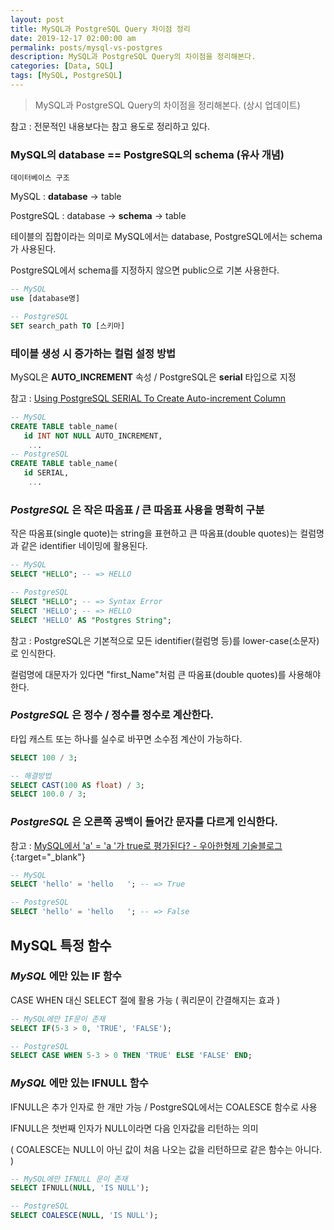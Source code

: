 ```yaml
---
layout: post
title: MySQL과 PostgreSQL Query 차이점 정리
date: 2019-12-17 02:00:00 am
permalink: posts/mysql-vs-postgres
description: MySQL과 PostgreSQL Query의 차이점을 정리해본다.
categories: [Data, SQL]
tags: [MySQL, PostgreSQL]
---
```


> MySQL과 PostgreSQL Query의 차이점을 정리해본다. (상시 업데이트)

참고 : 전문적인 내용보다는 참고 용도로 정리하고 있다.

### MySQL의 database == PostgreSQL의 schema (유사 개념)

    데이터베이스 구조

MySQL : **database** -> table

PostgreSQL : database -> **schema** -> table

테이블의 집합이라는 의미로 MySQL에서는 database, PostgreSQL에서는 schema가 사용된다.

PostgreSQL에서 schema를 지정하지 않으면 public으로 기본 사용한다.

``` sql
-- MySQL
use [database명]

-- PostgreSQL
SET search_path TO [스키마]
```

### 테이블 생성 시 증가하는 컬럼 설정 방법

MySQL은 **AUTO_INCREMENT** 속성 / PostgreSQL은 **serial** 타입으로 지정

참고 : [Using PostgreSQL SERIAL To Create Auto-increment Column](http://www.postgresqltutorial.com/postgresql-serial/)

``` sql
-- MySQL
CREATE TABLE table_name(
   id INT NOT NULL AUTO_INCREMENT,
    ...
-- PostgreSQL
CREATE TABLE table_name(
   id SERIAL,
    ...
```

### *PostgreSQL* 은 작은 따옴표 / 큰 따옴표 사용을 명확히 구분

작은 따옴표(single quote)는 string을 표현하고 큰 따옴표(double quotes)는 컬럼명과 같은 identifier 네이밍에 활용된다.

``` sql
-- MySQL
SELECT "HELLO"; -- => HELLO

-- PostgreSQL
SELECT "HELLO"; -- => Syntax Error
SELECT 'HELLO'; -- => HELLO
SELECT 'HELLO' AS "Postgres String";
```

참고 : PostgreSQL은 기본적으로 모든 identifier(컬럼명 등)를 lower-case(소문자)로 인식한다.

컬럼명에 대문자가 있다면 "first_Name"처럼 큰 따옴표(double quotes)를 사용해야 한다.

### *PostgreSQL* 은 정수 / 정수를 정수로 계산한다.

타입 캐스트 또는 하나를 실수로 바꾸면 소수점 계산이 가능하다.

``` sql
SELECT 100 / 3;

-- 해결방법
SELECT CAST(100 AS float) / 3;
SELECT 100.0 / 3; 
```

### *PostgreSQL* 은 오른쪽 공백이 들어간 문자를 다르게 인식한다.

참고 : [MySQL에서 'a' = 'a '가 true로 평가된다? - 우아한형제 기술블로그](http://woowabros.github.io/study/2018/02/26/mysql-char-comparison.html#postgresql%EC%9D%80-%EC%99%9C){:target="_blank"}

``` sql
-- MySQL
SELECT 'hello' = 'hello   '; -- => True

-- PostgreSQL
SELECT 'hello' = 'hello   '; -- => False
```

## MySQL 특정 함수

### *MySQL* 에만 있는 IF 함수

CASE WHEN 대신 SELECT 절에 활용 가능 ( 쿼리문이 간결해지는 효과 )

``` sql
-- MySQL에만 IF문이 존재
SELECT IF(5-3 > 0, 'TRUE', 'FALSE');

-- PostgreSQL 
SELECT CASE WHEN 5-3 > 0 THEN 'TRUE' ELSE 'FALSE' END;
```

### *MySQL* 에만 있는 IFNULL 함수

IFNULL은 추가 인자로 한 개만 가능 / PostgreSQL에서는 COALESCE 함수로 사용

IFNULL은 첫번째 인자가 NULL이라면 다음 인자값을 리턴하는 의미 

( COALESCE는 NULL이 아닌 값이 처음 나오는 값을 리턴하므로 같은 함수는 아니다. )

``` sql
-- MySQL에만 IFNULL 문이 존재
SELECT IFNULL(NULL, 'IS NULL');

-- PostgreSQL 
SELECT COALESCE(NULL, 'IS NULL');
```